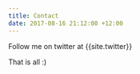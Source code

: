 ```yaml
---
title: Contact
date: 2017-08-16 21:12:00 +12:00
---
```


Follow me on twitter at {{site.twitter}}

That is all :)